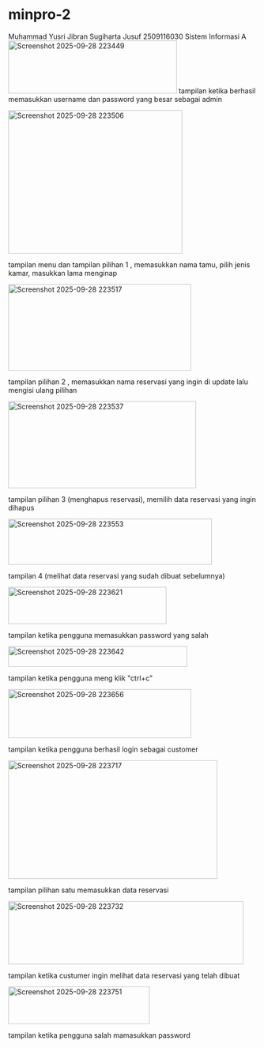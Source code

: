 # minpro-2
Muhammad Yusri Jibran Sugiharta Jusuf 2509116030 Sistem Informasi A
<img width="341" height="107" alt="Screenshot 2025-09-28 223449" src="https://github.com/user-attachments/assets/25619d27-430b-4f0f-97b6-f2b568f59eba" />
tampilan ketika berhasil memasukkan username dan password yang besar sebagai admin

<img width="352" height="290" alt="Screenshot 2025-09-28 223506" src="https://github.com/user-attachments/assets/f9e8ea43-2e06-481f-84e6-b3eb494b7be5" />

tampilan menu dan tampilan pilihan 1 , memasukkan nama tamu, pilih jenis kamar, masukkan lama menginap

<img width="370" height="175" alt="Screenshot 2025-09-28 223517" src="https://github.com/user-attachments/assets/f2e9f7e2-47e5-4b1b-909a-702e400aa1e8" />

tampilan pilihan 2 , memasukkan nama reservasi yang ingin di update lalu mengisi ulang pilihan

<img width="380" height="176" alt="Screenshot 2025-09-28 223537" src="https://github.com/user-attachments/assets/f123192f-0b4f-4c6d-aef9-3af98917dc96" />

tampilan pilihan 3 (menghapus reservasi), memilih data reservasi yang ingin dihapus

<img width="412" height="93" alt="Screenshot 2025-09-28 223553" src="https://github.com/user-attachments/assets/917fa682-f11d-4022-8067-41ca2174f415" />

tampilan 4 (melihat data reservasi yang sudah dibuat sebelumnya)

<img width="320" height="75" alt="Screenshot 2025-09-28 223621" src="https://github.com/user-attachments/assets/662121b6-7558-417e-84d7-02932137e41d" />

tampilan ketika pengguna memasukkan password yang salah

<img width="362" height="42" alt="Screenshot 2025-09-28 223642" src="https://github.com/user-attachments/assets/1c0f6386-32da-409f-8d89-351606ec3283" />

tampilan ketika pengguna meng klik "ctrl+c"

<img width="370" height="99" alt="Screenshot 2025-09-28 223656" src="https://github.com/user-attachments/assets/ef196e16-037b-457f-81d7-f0eae00a2383" />

tampilan ketika pengguna berhasil login sebagai customer

<img width="423" height="240" alt="Screenshot 2025-09-28 223717" src="https://github.com/user-attachments/assets/62def856-a224-477e-a91c-887b2f648158" />

tampilan pilihan satu memasukkan data reservasi


<img width="476" height="128" alt="Screenshot 2025-09-28 223732" src="https://github.com/user-attachments/assets/fd31bf3b-7774-471e-be5b-71349669b49f" />

tampilan ketika custumer ingin melihat data reservasi yang telah dibuat

<img width="286" height="76" alt="Screenshot 2025-09-28 223751" src="https://github.com/user-attachments/assets/93b5005a-12d2-48ba-98bf-30ab3da3f3f3" />

tampilan ketika pengguna salah mamasukkan password
















